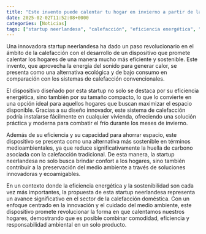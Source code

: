 ```yaml
---
title: "Este invento puede calentar tu hogar en invierno a partir de la energía del sonido"
date: 2025-02-02T11:52:08+0000
categories: [Noticias]
tags: ["startup neerlandesa", "calefacción", "eficiencia energética", "dispositivo", "sostenible", "innovador", "medio ambiente."]
---
```


Una innovadora startup neerlandesa ha dado un paso revolucionario en el ámbito de la calefacción con el desarrollo de un dispositivo que promete calentar los hogares de una manera mucho más eficiente y sostenible. Este invento, que aprovecha la energía del sonido para generar calor, se presenta como una alternativa ecológica y de bajo consumo en comparación con los sistemas de calefacción convencionales.

El dispositivo diseñado por esta startup no solo se destaca por su eficiencia energética, sino también por su tamaño compacto, lo que lo convierte en una opción ideal para aquellos hogares que buscan maximizar el espacio disponible. Gracias a su diseño innovador, este sistema de calefacción podría instalarse fácilmente en cualquier vivienda, ofreciendo una solución práctica y moderna para combatir el frío durante los meses de invierno.

Además de su eficiencia y su capacidad para ahorrar espacio, este dispositivo se presenta como una alternativa más sostenible en términos medioambientales, ya que reduce significativamente la huella de carbono asociada con la calefacción tradicional. De esta manera, la startup neerlandesa no solo busca brindar confort a los hogares, sino también contribuir a la preservación del medio ambiente a través de soluciones innovadoras y ecoamigables.

En un contexto donde la eficiencia energética y la sostenibilidad son cada vez más importantes, la propuesta de esta startup neerlandesa representa un avance significativo en el sector de la calefacción doméstica. Con un enfoque centrado en la innovación y el cuidado del medio ambiente, este dispositivo promete revolucionar la forma en que calentamos nuestros hogares, demostrando que es posible combinar comodidad, eficiencia y responsabilidad ambiental en un solo producto.
    